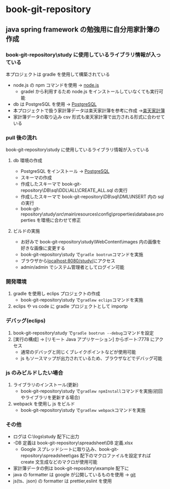 # book-git-repository

## java spring framework の勉強用に自分用家計簿の作成

### book-git-repository\study に使用しているライブラリ情報が入っている

本プロジェクトは gradle を使用して構築されている

- node.js の npm コマンドを使用 → [node.js](https://nodejs.org/ja/)
  - gradel から利用するため node.js をインストールしていなくても実行可能
- db は PostgreSQL を使用 → [PostgreSQL](https://www.enterprisedb.com/downloads/postgres-postgresql-downloads)
- 本プロジェクトで扱う家計簿データは楽天家計簿を参考に作成 →[楽天家計簿](https://support.rakuten-card.jp/faq/show/127262?category_id=886&return_path=%2Fcategory%2Fshow%2F886%3Fpage%3D1%26site_domain%3Dguest%26site_domain%3Dguest%26sort%3Dsort_access%26sort_order%3Ddesc&site_domain=guest)
- 家計簿データの取り込み csv 形式も楽天家計簿で出力される形式に合わせている

### pull 後の流れ

book-git-repository\study に使用しているライブラリ情報が入っている

1. db 環境の作成

   - PostgreSQL をインストール → [PostgreSQL](https://www.enterprisedb.com/downloads/postgres-postgresql-downloads)
   - スキーマの作成
   - 作成したスキーマで book-git-repository\DB\sql\DDL\ALL\CREATE_ALL.sql の実行
   - 作成したスキーマで book-git-repository\DB\sql\DML\INSERT 内の sql の実行
   - book-git-repository\study\src\main\resources\config\properties\database.properties を環境に合わせて修正

2. ビルドの実施
   - お好みで book-git-repository\study\WebContent\images 内の画像を好きな画像に変更する
   - book-git-repository\study で`gradle bootrun`コマンドを実施
   - ブラウザから[localhost:8080/study/](http://localhost:8080/study/)にアクセス
   - admin/admin でシステム管理者としてログイン可能

### 開発環境

1. gradle を使用し eclips プロジェクトの作成
   - book-git-repository\study で`gradlew eclips`コマンドを実施
2. eclips や vs code に gradle プロジェクトとして importp

### デバッグ(eclips)

1. book-git-repository\study で`gradle bootrun --debug`コマンドを設定
2. [実行の構成] -> [リモート Java アプリケーション] からポート:7778 にアクセス
   - 通常のデバッグと同じくブレイクポイントなどが使用可能
   - js もソースマップが出力されているため、ブラウザなどでデバッグ可能

### js のみビルドしたい場合

1. ライブラリのインストール(更新)
   - book-git-repository\study で`gradlew npmInstall`コマンドを実施(初回やライブラリを更新する場合)
2. webpack を使用し js をビルド
   - book-git-repository\study で`gradlew webpack`コマンドを実施

### その他

- ログは C:\logs\study 配下に出力
- -DB 定義は book-git-repository\spreadsheet\DB 定義.xlsx
  - Google スプレッドシートに取り込み、book-git-repository\spreadsheet\gas 配下のマクロファイルを設定すれば create 文生成などのマクロが使用可能
- 家計簿データの例は book-git-repository\example 配下に
- java の formatter は google が公開しているものを使用 → [git](https://github.com/google/google-java-format)
- js(ts、json) の formatter は prettier,eslint を使用
